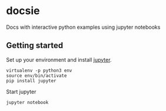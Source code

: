 # docsie

Docs with interactive python examples using jupyter notebooks


## Getting started

Set up your environment and install [jupyter](http://jupyter.org/).

    virtualenv -p python3 env
    source env/bin/activate
    pip install jupyter

Start jupyter

    jupyter notebook

